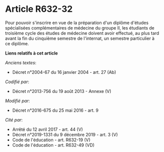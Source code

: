 # Article R632-32

Pour pouvoir s'inscrire en vue de la préparation d'un diplôme d'études spécialisées complémentaires de médecine du groupe II,
les étudiants de troisième cycle des études de médecine doivent avoir effectué, au plus tard avant la fin du cinquième
semestre de l'internat, un semestre particulier à ce diplôme.

**Liens relatifs à cet article**

_Anciens textes_:

  - Décret n°2004-67 du 16 janvier 2004 - art. 27 (Ab)

_Codifié par_:

  - Décret n°2013-756 du 19 août 2013 -  Annexe (V)

_Modifié par_:

  - Décret n°2016-675 du 25 mai 2016 - art. 9

_Cité par_:

  - Arrêté du 12 avril 2017 - art. 44 (V)
  - Décret n°2019-1331 du 9 décembre 2019 - art. 3 (V)
  - Code de l'éducation - art. R632-19 (V)
  - Code de l'éducation - art. R632-49 (VD)
